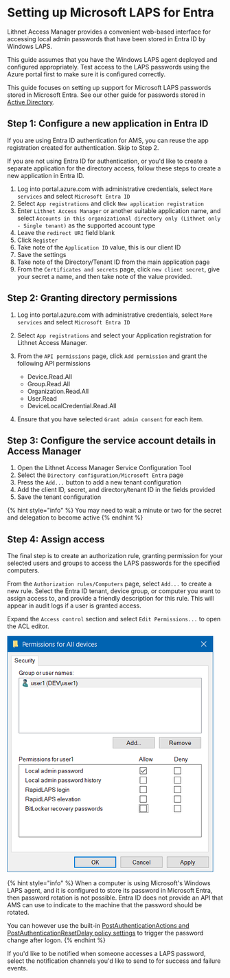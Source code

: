 # Setting up Microsoft LAPS for Entra

Lithnet Access Manager provides a convenient web-based interface for accessing local admin passwords that have been stored in Entra ID by Windows LAPS.

This guide assumes that you have the Windows LAPS agent deployed and configured appropriately. Test access to the LAPS passwords using the Azure portal first to make sure it is configured correctly.

This guide focuses on setting up support for Microsoft LAPS passwords stored in Microsoft Entra. See our other guide for passwords stored in [Active Directory](setting-up-microsoft-laps.md).

## Step 1: Configure a new application in Entra ID
If you are using Entra ID authentication for AMS, you can reuse the app registration created for authentication. Skip to Step 2.

If you are not using Entra ID for authentication, or you'd like to create a separate application for the directory access, follow these steps to create a new application in Entra ID.

1. Log into portal.azure.com with administrative credentials, select `More services` and select `Microsoft Entra ID`
2. Select `App registrations` and click `New application registration`
3. Enter `Lithnet Access Manager` or another suitable application name, and select `Accounts in this organizational directory only (Lithnet only - Single tenant)` as the supported account type
4. Leave the `redirect URI` field blank
5. Click `Register`
6. Take note of the `Application ID` value, this is our client ID
7. Save the settings
8. Take note of the Directory/Tenant ID from the main application page
9. From the `Certificates and secrets` page, click `new client secret`, give your secret a name, and then take note of the value provided.

## Step 2: Granting directory permissions

1. Log into portal.azure.com with administrative credentials, select `More services` and select `Microsoft Entra ID`
2. Select `App registrations` and select your Application registration for Lithnet Access Manager.
3. From the `API permissions` page, click `Add permission` and grant the following API permissions
   * Device.Read.All
   * Group.Read.All
   * Organization.Read.All
   * User.Read
   * DeviceLocalCredential.Read.All

4. Ensure that you have selected `Grant admin consent` for each item.

## Step 3: Configure the service account details in Access Manager

1. Open the Lithnet Access Manager Service Configuration Tool
2. Select the `Directory configuration/Microsoft Entra` page
3. Press the `Add...` button to add a new tenant configuration
4. Add the client ID, secret, and directory/tenant ID in the fields provided
5. Save the tenant configuration

{% hint style="info" %}
You may need to wait a minute or two for the secret and delegation to become active
{% endhint %}

## Step 4: Assign access

The final step is to create an authorization rule, granting permission for your selected users and groups to access the LAPS passwords for the specified computers.

From the `Authorization rules/Computers` page, select `Add...` to create a new rule. Select the Entra ID tenant, device group, or computer you want to assign access to, and provide a friendly description for this rule. This will appear in audit logs if a user is granted access.

Expand the `Access control` section and select `Edit Permissions...` to open the ACL editor.

![!](../../../images/ui-page-authz-editsecurity-laps-only.png)

{% hint style="info" %}
When a computer is using Microsoft's Windows LAPS agent, and it is configured to store its password in Microsoft Entra, then password rotation is not possible. Entra ID does not provide an API that AMS can use to indicate to the machine that the password should be rotated. 

You can however use the built-in [PostAuthenticationActions and PostAuthenticationResetDelay policy settings](https://learn.microsoft.com/en-us/windows-server/identity/laps/laps-management-policy-settings#postauthenticationresetdelay) to trigger the password change after logon.
{% endhint %}

If you'd like to be notified when someone accesses a LAPS password, select the notification channels you'd like to send to for success and failure events.
